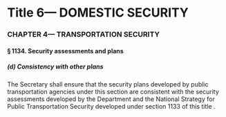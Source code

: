
# Title 6— DOMESTIC SECURITY
### CHAPTER 4— TRANSPORTATION SECURITY
#### § 1134. Security assessments and plans
##### (d) Consistency with other plans

The Secretary shall ensure that the security plans developed by public transportation agencies under this section are consistent with the security assessments developed by the Department and the National Strategy for Public Transportation Security developed under section 1133 of this title .
